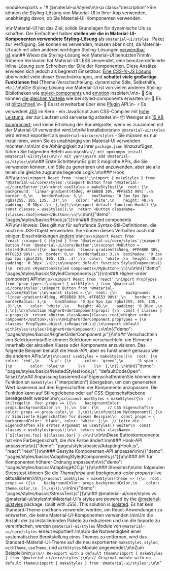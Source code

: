 module.exports = "# @material-ui/styles\n\n<p class=\"description\">Sie können die Styling-Lösung von Material-UI in Ihrer App verwenden, unabhängig davon, ob Sie Material-UI-Komponenten verwenden.</p>\n\nMaterial-UI hat das Ziel, solide Grundlagen für dynamische UIs zu schaffen. Der Einfachheit halber **stellen wir die in Material-UI-Komponenten verwendete Styling-Lösung** als `@material-ui/styles ` Paket zur Verfügung. Sie können es verwenden, müssen aber nicht, da Material-UI auch mit allen anderen wichtigen Styling-Lösungen [verwendbar ist](/guides/interoperability/).\n\n## Wieso die Styling-Lösung von Material-UI benutzten?\n\nIn früheren Versionen hat Material-UI LESS verwendet, eine benutzerdefinierte Inline-Lösung zum Schreiben der Stile der Komponenten. Diese Ansätze erwiesen sich jedoch als begrenzt Einsetzbar. [Eine *CSS-in-JS* Lösung](https://github.com/oliviertassinari/a-journey-toward-better-style) überwindet viele dieser Einschränkungen, und **schaltet viele großartige Funktionen frei** (Theme-Verschachtelung, dynamische Stile, Selbsthilfe, etc.).\n\nDie Styling-Lösung von Material-UI ist von vielen anderen Styling-Bibliotheken wie [styled-components](https://www.styled-components.com/) und [emotion](https://emotion.sh/) inspiriert.\n\n- 💅 Sie können [die gleichen Vorteile](https://www.styled-components.com/docs/basics#motivation) wie bei styled-components erwarten.\n- 🚀 Es ist [blitzschnell](https://github.com/Foso/material-ui/blob/master/packages/material-ui-benchmark/README.md#material-uistyles).\n- 🧩 Es ist erweiterbar über eine [Plugin](https://github.com/cssinjs/jss/blob/master/docs/plugins.md) API.\n- ⚡️ Es verwednet [JSS](https://github.com/cssinjs/jss) im Kern - ein JavaScript zum CSS-Compiler mit [hohe Leistung](https://github.com/cssinjs/jss/blob/master/docs/performance.md), der zur Laufzeit und serverseitig arbeitet.\n- 📦 Weniger als [15 KB komprimiert](https://bundlephobia.com/result?p=@material-ui/styles); und keine Erhöhung der Bündelgröße, wenn es zusammen mit der Material-UI verwendet wird.\n\n## Installation\n\n> `@material-ui/styles` wird erneut exportiert als `@material-ui/core/styles` - Sie müssen es nur installieren, wenn Sie es unabhängig von Material-UI verwenden möchten.\n\nUm die Abhängigkeit zu ihrer `package.json` hinzuzufügen, führen Sie folgenden Befehl aus:\n\n```sh\n// mit npm\nnpm install @material-ui/styles\n\n// mit yarn\nyarn add @material-ui/styles\n```\n\n## Erste Schritte\n\nEs gibt 3 mögliche APIs, die Sie verwenden können, um Stile zu generieren und anzuwenden, aber sie alle teilen die gleiche zugrunde liegende Logik.\n\n### Hook API\n\n```jsx\nimport React from 'react';\nimport { makeStyles } from '@material-ui/core/styles';\nimport Button from '@material-ui/core/Button';\n\nconst useStyles = makeStyles({\n  root: {\n    background: 'linear-gradient(45deg, #FE6B8B 30%, #FF8E53 90%)',\n    border: 0,\n    borderRadius: 3,\n    boxShadow: '0 3px 5px 2px rgba(255, 105, 135, .3)',\n    color: 'white',\n    height: 48,\n    padding: '0 30px',\n  },\n});\n\nexport default function Hook() {\n  const classes = useStyles();\n  return <Button className={classes.root}>Hook</Button>;\n}\n```\n\n{{\"demo\": \"pages/styles/basics/Hook.js\"}}\n\n### Styled components API\n\nHinweis: Dies gilt nur für aufrufende Syntax-Stil-Definitionen, die noch ein JSS-Objekt verwenden. Sie können dieses Verhalten auch mit einigen Einschränkungen [ändern](/styles/advanced/#string-templates).\n\n```jsx\nimport React from 'react';\nimport { styled } from '@material-ui/core/styles';\nimport Button from '@material-ui/core/Button';\n\nconst MyButton = styled(Button)({\n  background: 'linear-gradient(45deg, #FE6B8B 30%, #FF8E53 90%)',\n  border: 0,\n  borderRadius: 3,\n  boxShadow: '0 3px 5px 2px rgba(255, 105, 135, .3)',\n  color: 'white',\n  height: 48,\n  padding: '0 30px',\n});\n\nexport default function StyledComponents() {\n  return <MyButton>Styled Components</MyButton>;\n}\n```\n\n{{\"demo\": \"pages/styles/basics/StyledComponents.js\"}}\n\n### Higher-order component API\n\n```jsx\nimport React from 'react';\nimport PropTypes from 'prop-types';\nimport { withStyles } from '@material-ui/core/styles';\nimport Button from '@material-ui/core/Button';\n\nconst styles = {\n  root: {\n    background: 'linear-gradient(45deg, #FE6B8B 30%, #FF8E53 90%)',\n    border: 0,\n    borderRadius: 3,\n    boxShadow: '0 3px 5px 2px rgba(255, 105, 135, .3)',\n    color: 'white',\n    height: 48,\n    padding: '0 30px',\n  },\n};\n\nfunction HigherOrderComponent(props) {\n  const { classes } = props;\n  return <Button className={classes.root}>Higher-order component</Button>;\n}\n\nHigherOrderComponent.propTypes = {\n  classes: PropTypes.object.isRequired,\n};\n\nexport default withStyles(styles)(HigherOrderComponent);\n```\n\n{{\"demo\": \"pages/styles/basics/HigherOrderComponent.js\"}}\n\n## Verschachteln von Selektoren\n\nSie können Selektoren verschachteln, um Elemente innerhalb der aktuellen Klasse oder Komponente anzuvisieren. Das folgende Beispiel benutzt die Hook-API, aber es funktioniert genauso wie die anderen APIs.\n\n```js\nconst useStyles = makeStyles({\n  root: {\n    color: 'red',\n    '& p': {\n      color: 'green',\n      '& span': {\n        color: 'blue'\n      }\n    }\n  },\n});\n```\n\n{{\"demo\": \"pages/styles/basics/NestedStylesHook.js\", \"defaultCodeOpen\": false}}\n\n## Anpassung basierend auf Eigenschaften\n\nSie können eine Funktion an `makeStyles` (\"Interpolation\") übergeben, um den generierten Wert basierend auf den Eigenschaften der Komponente anzupassen. Die Funktion kann auf Stilregelebene oder auf CSS-Eigenschaftsebene bereitgestellt werden:\n\n```jsx\nconst useStyles = makeStyles({\n  // Stilregel\n  foo: props => ({\n    backgroundColor: props.backgroundColor,\n  }),\n  bar: {\n    // CSS Eigenschaft\n    color: props => props.color,\n  },\n});\n\nfunction MyComponent() {\n  // Simulierte Eigenschaften für dieses Beispiel\n  const props = { backgroundColor: 'black', color: 'white' };\n  // Leite die Eigenschaften als erstes Argument an useStyles() weiter\n  const classes = useStyles(props);\n\n  return <div className={`${classes.foo} ${classes.bar}`} />\n}\n```\n\nDiese Buttonkomponente hat eine Farbeigenschaft, die ihre Farbe ändert:\n\n### Hook-API anpassen\n\n{{\"demo\": \"pages/styles/basics/AdaptingHook.js\", \"react\":\"next\"}}\n\n### Gestylte Komponenten-API anpassen\n\n{{\"demo\": \"pages/styles/basics/AdaptingStyledComponents.js\"}}\n\n### API für Komponenten höherer Ordnung anpassen\n\n{{\"demo\": \"pages/styles/basics/AdaptingHOC.js\"}}\n\n### Stresstest\n\nIm folgenden Stresstest können Sie die *Themefarbe* und *background-color property* live aktualisieren:\n\n```js\nconst useStyles = makeStyles(theme => ({\n  root: props => ({\n    backgroundColor: props.backgroundColor,\n    color: theme.color,\n  }),\n}));\n```\n\n{{\"demo\": \"pages/styles/basics/StressTest.js\"}}\n\n## @material-ui/core/styles vs @material-ui/styles\n\nMaterial-UI's styles are powered by the [@material-ui/styles](https://www.npmjs.com/package/@material-ui/styles) package, (built with JSS). This solution is [isolated](https://bundlephobia.com/result?p=@material-ui/styles). Es hat kein Standard-Theme und kann verwendet werden, um React-Anwendungen zu entwerfen, die keine Material-UI-Komponenten verwenden.\n\nUm die Anzahl der zu installierenden Pakete zu reduzieren und um die Importe zu vereinfachen, werden `@material-ui/styles` Module von `@material-ui/core/styles` erneut exportiert.\n\nUm die Notwendigkeit einer systematischen Bereitstellung eines Themes zu entfernen, wird das Standard-Material-UI-Theme auf die neu exportierten `makeStyles`, `styled`, `withTheme`, `useTheme`, und `withStyles` Module angewendet.\n\nZum Beispiel:\n\n```js\n// Re-export with a default theme\nimport { makeStyles } from '@material-ui/core/styles';\n\n// Original module with no default theme\nimport { makeStyles } from '@material-ui/styles';\n```\n"